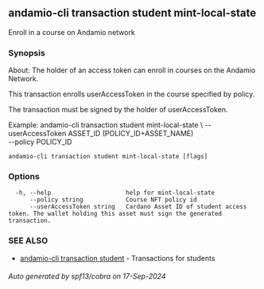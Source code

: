 ## andamio-cli transaction student mint-local-state

Enroll in a course on Andamio network

### Synopsis


About:
The holder of an access token can enroll in courses on the Andamio Network.

This transaction enrolls userAccessToken in the course specified by policy.

The transaction must be signed by the holder of userAccessToken.

Example:
  andamio-cli transaction student mint-local-state \ 
    --userAccessToken ASSET_ID (POLICY_ID+ASSET_NAME) \
    --policy POLICY_ID




```
andamio-cli transaction student mint-local-state [flags]
```

### Options

```
  -h, --help                     help for mint-local-state
      --policy string            Course NFT policy id
      --userAccessToken string   Cardano Asset ID of student access token. The wallet holding this asset must sign the generated transaction.
```

### SEE ALSO

* [andamio-cli transaction student](andamio-cli_transaction_student.md.md)	 - Transactions for students

###### Auto generated by spf13/cobra on 17-Sep-2024
